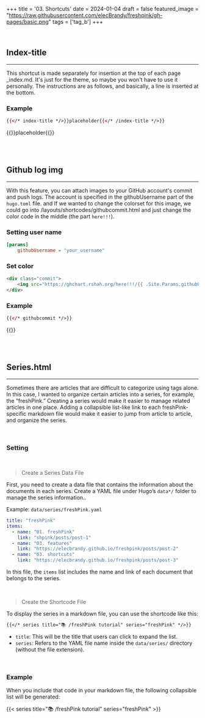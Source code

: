 +++
title = '03. Shortcuts'
date = 2024-01-04
draft = false
featured_image = "https://raw.githubusercontent.com/elecBrandy/freshpink/gh-pages/basic.png"
tags = ['tag_b']
+++

<br>

## Index-title
____
This shortcut is made separately for insertion at the top of each page _index.md. It's just for the theme, so maybe you won't have to use it personally. The instructions are as follows, and basically, a line is inserted at the bottom.

### Example

``` html
{{</* index-title */>}}placeholder{{</* /index-title */>}}
```

{{<index-title>}}placeholder{{</index-title>}}


<br>
<br>

## Github log img
____
With this feature, you can attach images to your GitHub account's commit and push logs. The account is specified in the githubUsername part of the `hugo.toml` file. and If we wanted to change the colorset for this image, we could go into /layouts/shortcodes/githubcommit.html and just change the color code in the middle (the part `here!!!`).

### Setting user name
``` toml
[params]
	githubUsername = "your_username"
```

### Set color
```html
<div class="commit">
	<img src="https://ghchart.rshah.org/here!!!/{{ .Site.Params.githubUsername }}"/>
</div>
```

### Example
``` html
{{</* githubcommit */>}}
```

{{<githubcommit>}}

<br>
<br>

## Series.html
____
Sometimes there are articles that are difficult to categorize using tags alone. In this case, I wanted to organize certain articles into a series, for example, the “freshPink.” Creating a series would make it easier to manage related articles in one place. Adding a collapsible list-like link to each freshPink-specific markdown file would make it easier to jump from article to article, and organize the series.  

<br>

### Setting

<br>

> Create a Series Data File

First, you need to create a data file that contains the information about the documents in each series. Create a YAML file under Hugo’s `data*/` folder to manage the series information..

Example: `data/series/freshPink.yaml`

``` yaml
title: "freshPink"
items:
  - name: "01. freshPink"
    link: "shpink/posts/post-1"
  - name: "03. features"
    link: "https://elecbrandy.github.io/freshpink/posts/post-2"
  - name: "03. shortcuts"
    link: "https://elecbrandy.github.io/freshpink/posts/post-3"
```

In this file, the `items` list includes the name and link of each document that belongs to the series.

<br>

> Create the Shortcode File

To display the series in a markdown file, you can use the shortcode like this:

``` markdown
{{</* series title="📚 /freshPink tutorial" series="freshPink" */>}}
```

- `title`: This will be the title that users can click to expand the list.
- `series`: Refers to the YAML file name inside the `data/series/` directory (without the file extension).

<br>

### Example
When you include that code in your markdown file, the following collapsible list will be generated:

{{< series title="📚 /freshPink tutorial" series="freshPink" >}}

<br>
<br>
